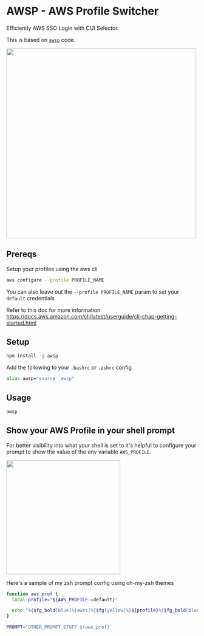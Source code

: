 # AWSP - AWS Profile Switcher

Efficiently AWS SSO Login with CUI Selector.

This is based on [`awsp`](https://github.com/johnnyopao/awsp) code.

<img src="demo.gif" width="500">

## Prereqs

Setup your profiles using the aws cli

```sh
aws configure --profile PROFILE_NAME
```

You can also leave out the `--profile PROFILE_NAME` param to set your `default` credentials

Refer to this doc for more information
https://docs.aws.amazon.com/cli/latest/userguide/cli-chap-getting-started.html

## Setup

```sh
npm install -g awsp
```

Add the following to your `.bashrc` or `.zshrc` config

```sh
alias awsp="source _awsp"
```

## Usage

```sh
awsp
```

## Show your AWS Profile in your shell prompt

For better visibility into what your shell is set to it's helpful to configure your prompt to show the value of the env variable `AWS_PROFILE`.

<img src="screenshot.png" width="300">

Here's a sample of my zsh prompt config using oh-my-zsh themes

```sh
function aws_prof {
  local profile="${AWS_PROFILE:=default}"

  echo "%{$fg_bold[blue]%}aws:(%{$fg[yellow]%}${profile}%{$fg_bold[blue]%})%{$reset_color%} "
}
```

```sh
PROMPT='OTHER_PROMPT_STUFF $(aws_prof)'
```
